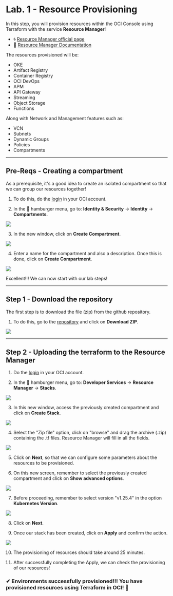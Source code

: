 # Lab. 1 - Resource Provisioning  

In this step, you will provision resources within the OCI Console using Terraform with the service **Resource Manager**!

- 🌀 [Resource Manager official page](https://www.oracle.com/devops/resource-manager/)
- 🧾 [Resource Manager Documentation](https://docs.oracle.com/en-us/iaas/Content/ResourceManager/home.htm)

The resources provisioned will be:

- OKE
- Artifact Registry
- Container Registry
- OCI DevOps
- APM
- API Gateway
- Streaming
- Object Storage
- Functions

Along with Network and Management features such as:

- VCN
- Subnets
- Dynamic Groups
- Policies
- Compartments

- - -

## Pre-Reqs - Creating a compartment
As a prerequisite, it's a good idea to create an isolated compartment so that we can group our resources together!

1. To do this, do the [login](https://www.oracle.com/cloud/sign-in.html) in your OCI account.

2. In the 🍔 hamburger menu, go to: **Identity & Security** → **Identity** → **Compartments**.

![](./images/IMG00_1.PNG)

3. In the new window, click on **Create Compartment**.

![](./images/IMG00_2.PNG)

4. Enter a name for the compartment and also a description. Once this is done, click on **Create Compartment**.

![](./images/IMG00_3.PNG)

Excellent!!! We can now start with our lab steps!

- - -

## Step 1 - Download the repository

The first step is to download the file (zip) from the github repository.

 1. To do this, go to the [repository](https://github.com/CeInnovationTeam/terraform-dev-ft) and click on **Download ZIP**.
  
![](./images/IMG01.PNG)

- - -

## Step 2 - Uploading the terraform to the Resource Manager

1. Do the [login](https://www.oracle.com/cloud/sign-in.html) in your OCI account.

2. In the 🍔 hamburger menu, go to: **Developer Services** → **Resource Manager** → **Stacks**.

![](./images/IMG04_01.PNG)

3. In this new window, access the previously created compartment and click on **Create Stack**.

![](./images/IMG05.PNG)

4. Select the "Zip file" option, click on "browse" and drag the archive (.zip) containing the .tf files. Resource Manager will fill in all the fields.

![](./images/IMG06.PNG)

5. Click on **Next**, so that we can configure some parameters about the resources to be provisioned.

6. On this new screen, remember to select the previously created compartment and click on **Show advanced options**.

![](./images/IMG02.PNG)

7. Before proceeding, remember to select version "v1.25.4" in the option **Kubernetes Version**.

![](./images/IMG_OKE.png)

8. Click on **Next**.

9. Once our stack has been created, click on **Apply** and confirm the action.

![](./images/IMG07.PNG)

10. The provisioning of resources should take around 25 minutes.

11. After successfully completing the Apply, we can check the provisioning of our resources!

### ✔ Environments successfully provisioned!!! You have provisioned resources using Terraform in OCI! 🚀

